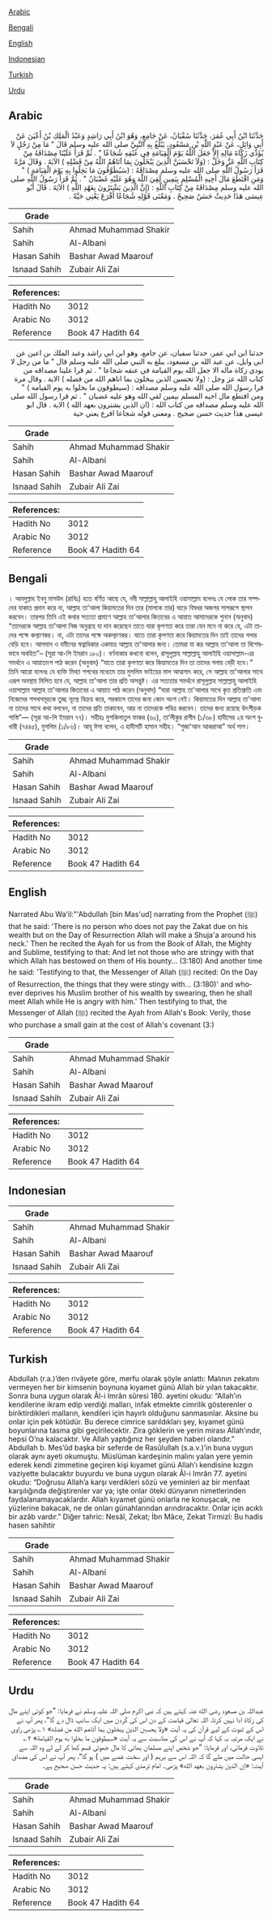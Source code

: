 [Arabic](#arabic)

[Bengali](#bengali)

[English](#english)

[Indonesian](#indonesian)

[Turkish](#turkish)

[Urdu](#urdu)

## Arabic


<div dir="rtl" lang="ar" style={{fontSize:'larger',backgroundColor:'#f8f9fa',padding:20}}>
حَدَّثَنَا ابْنُ أَبِي عُمَرَ، حَدَّثَنَا سُفْيَانُ، عَنْ جَامِعٍ، وَهُوَ ابْنُ أَبِي رَاشِدٍ وَعَبْدُ الْمَلِكِ بْنُ أَعْيَنَ عَنْ أَبِي وَائِلٍ، عَنْ عَبْدِ اللَّهِ بْنِ مَسْعُودٍ، يَبْلُغُ بِهِ النَّبِيَّ صلى الله عليه وسلم قَالَ ‏"‏ مَا مِنْ رَجُلٍ لاَ يُؤَدِّي زَكَاةَ مَالِهِ إِلاَّ جَعَلَ اللَّهُ يَوْمَ الْقِيَامَةِ فِي عُنُقِهِ شُجَاعًا ‏"‏ ‏.‏ ثُمَّ قَرَأَ عَلَيْنَا مِصْدَاقَهُ مِنْ كِتَابِ اللَّهِ عَزَّ وَجَلَّ ‏:‏ ‏(‏وَلَاَ تَحْسَبَنَّ الَّذِينَ يَبْخَلُونَ بِمَا آتَاهُمُ اللَّهُ مِنْ فَضْلِهِ ‏)‏ الآيَةَ ‏.‏ وَقَالَ مَرَّةً قَرَأَ رَسُولُ اللَّهِ صلى الله عليه وسلم مِصْدَاقَهُ ‏:‏ ‏(‏سَيُطَوَّقُونَ مَا بَخِلُوا بِهِ يَوْمَ الْقِيَامَةِ ‏)‏ ‏"‏ وَمَنِ اقْتَطَعَ مَالَ أَخِيهِ الْمُسْلِمِ بِيَمِينٍ لَقِيَ اللَّهَ وَهُوَ عَلَيْهِ غَضْبَانُ ‏"‏ ‏.‏ ثُمَّ قَرَأَ رَسُولُ اللَّهِ صلى الله عليه وسلم مِصْدَاقَهُ مِنْ كِتَابِ اللَّهِ ‏:‏ ‏(‏إِنَّ الَّذِينَ يَشْتَرُونَ بِعَهْدِ اللَّهِ ‏)‏ الآيَةَ ‏.‏ قَالَ أَبُو عِيسَى هَذَا حَدِيثٌ حَسَنٌ صَحِيحٌ ‏.‏ وَمَعْنَى قَوْلِهِ شُجَاعًا أَقْرَعَ يَعْنِي حَيَّةً ‏.‏
</div>
<div style={{backgroundColor:'#f8f9fa',padding:20, marginBottom: 10}}><table> <thead> <tr> <th>Grade</th> <th></th> </tr> </thead> <tbody> <tr><td>Sahih</td><td>Ahmad Muhammad Shakir</td></tr><tr><td>Sahih</td><td>Al-Albani</td></tr><tr><td>Hasan Sahih</td><td>Bashar Awad Maarouf</td></tr><tr><td>Isnaad Sahih</td><td>Zubair Ali Zai</td></tr></tbody></table><table> <thead> <tr> <th>References:</th> <th></th> </tr> </thead> <tbody><tr><td>Hadith No</td><td>3012</td></tr><tr><td>Arabic No</td><td>3012</td></tr><tr><td>Reference</td><td>Book 47 Hadith 64</td></tr></tbody></table></div>


<div dir="rtl" lang="ar" style={{fontSize:'larger',backgroundColor:'#f8f9fa',padding:20}}>
حدثنا ابن ابي عمر، حدثنا سفيان، عن جامع، وهو ابن ابي راشد وعبد الملك بن اعين عن ابي وايل، عن عبد الله بن مسعود، يبلغ به النبي صلى الله عليه وسلم قال " ما من رجل لا يودي زكاة ماله الا جعل الله يوم القيامة في عنقه شجاعا " . ثم قرا علينا مصداقه من كتاب الله عز وجل : (ولا تحسبن الذين يبخلون بما اتاهم الله من فضله ) الاية . وقال مرة قرا رسول الله صلى الله عليه وسلم مصداقه : (سيطوقون ما بخلوا به يوم القيامة ) " ومن اقتطع مال اخيه المسلم بيمين لقي الله وهو عليه غضبان " . ثم قرا رسول الله صلى الله عليه وسلم مصداقه من كتاب الله : (ان الذين يشترون بعهد الله ) الاية . قال ابو عيسى هذا حديث حسن صحيح . ومعنى قوله شجاعا اقرع يعني حية
</div>
<div style={{backgroundColor:'#f8f9fa',padding:20, marginBottom: 10}}><table> <thead> <tr> <th>Grade</th> <th></th> </tr> </thead> <tbody> <tr><td>Sahih</td><td>Ahmad Muhammad Shakir</td></tr><tr><td>Sahih</td><td>Al-Albani</td></tr><tr><td>Hasan Sahih</td><td>Bashar Awad Maarouf</td></tr><tr><td>Isnaad Sahih</td><td>Zubair Ali Zai</td></tr></tbody></table><table> <thead> <tr> <th>References:</th> <th></th> </tr> </thead> <tbody><tr><td>Hadith No</td><td>3012</td></tr><tr><td>Arabic No</td><td>3012</td></tr><tr><td>Reference</td><td>Book 47 Hadith 64</td></tr></tbody></table></div>

## Bengali


<div dir="ltr" lang="bn" style={{fontSize:'larger',backgroundColor:'#f8f9fa',padding:20}}>
। আবদুল্লাহ ইবনু মাসউদ (রাযিঃ) হতে বর্ণিত আছে যে, নবী সাল্লাল্লাহু আলাইহি ওয়াসাল্লাম বলেনঃ যে লোক তার সম্পদের যাকাত প্রদান করে না, আল্লাহ তা'আলা কিয়ামতের দিন তার (মালকে তার) ঘাড়ে বিষধর অজগর সাপরূপে স্থাপন করবেন। তারপর তিনি এই কথার সত্যতা প্রমাণে আল্লাহ তা'আলার কিতাবের এ আয়াত আমাদেরকে শুনান (অনুবাদ) “তাদেরকে আল্লাহ তা'আলা নিজ অনুগ্রহে যা দান করেছেন তাতে যারা কৃপণতা করে তারা যেন মনে না করে যে, এটা তাদের পক্ষে কল্যাণকর। না, এটা তাদের পক্ষে অকল্যাণকর। যাতে তারা কৃপণতা করে কিয়ামতের দিন তাই তাদের গলার বেড়ি হবে। আসমান ও যমীনের স্বত্বাধিকার একমাত্র আল্লাহ তা'আলার জন্য। তোমরা যা কর আল্লাহ তা'আলা তা বিশেষভাবে অবহিত”– (সূরা আ-লি ইমরান ১৮০)। বর্ণনাকার কখনো বলেন, রাসূলুল্লাহ সাল্লাল্লাহু আলাইহি ওয়াসাল্লাম-এর সমর্থনে এ আয়াতাংশ পাঠ করেন (অনুবাদ) “যাতে তারা কৃপণতা করে কিয়ামতের দিন তা তাদের গলায় বেড়ী হবে।” তিনি আরো বলেনঃ যে ব্যক্তি মিথ্যা শপথের মধ্যেমে তার মুসলিম ভাইয়ের মাল আত্মসাৎ করে, সে আল্লাহ তা'আলার সাথে এরূপ অবস্থায় মিলিত হবে যে, আল্লাহ তা'আলা তার প্রতি অসন্তুষ্ট। এর সত্যতার সমর্থনে রাসূলুল্লাহ সাল্লাল্লাহু আলাইহি ওয়াসাল্লাম আল্লাহ তা'আলার কিতাবের এ আয়াত পাঠ করেন (অনুবাদ) “যারা আল্লাহ তা'আলার সাথে কৃত প্রতিশ্রুতি এবং নিজেদের শপথসমূহকে তুচ্ছ মূল্যে বিক্রয় করে, পরকালে তাদের জন্য কোন অংশ নেই। কিয়ামতের দিন আল্লাহ তা'আলা না তাদের সাথে কথা বলবেন, না তাদের প্রতি তাকাবেন, আর না তাদেরকে পবিত্র করবেন। তাদের জন্য রয়েছে উৎপীড়ক শাস্তি”— (সূরা আ-লি ইমরান ৭৭)। সহীহঃ মুশকিলাতুল ফাকর (৬০), তা’লীকুর রাগীব (১/৬৮) হাদীসের ২য় অংশ বুখারী (৭৪৪৫), মুসলিম (১/৮৬)। আবূ ঈসা বলেন, এ হাদীসটি হাসান সহীহ। “শুজা'আন আকরাআ” অর্থ সাপ।
</div>
<div style={{backgroundColor:'#f8f9fa',padding:20, marginBottom: 10}}><table> <thead> <tr> <th>Grade</th> <th></th> </tr> </thead> <tbody> <tr><td>Sahih</td><td>Ahmad Muhammad Shakir</td></tr><tr><td>Sahih</td><td>Al-Albani</td></tr><tr><td>Hasan Sahih</td><td>Bashar Awad Maarouf</td></tr><tr><td>Isnaad Sahih</td><td>Zubair Ali Zai</td></tr></tbody></table><table> <thead> <tr> <th>References:</th> <th></th> </tr> </thead> <tbody><tr><td>Hadith No</td><td>3012</td></tr><tr><td>Arabic No</td><td>3012</td></tr><tr><td>Reference</td><td>Book 47 Hadith 64</td></tr></tbody></table></div>

## English


<div dir="ltr" lang="en" style={{fontSize:'larger',backgroundColor:'#f8f9fa',padding:20}}>
Narrated Abu Wa'il:"'Abdullah [bin Mas'ud] narrating from the Prophet (ﷺ) that he said: 'There is no person who does not pay the Zakat due on his wealth but on the Day of Resurrection Allah will make a Shuja'a around his neck.' Then he recited the Ayah for us from the Book of Allah, the Mighty and Sublime, testifying to that: And let not those who are stringy with that which Allah has bestowed on them of His bounty... (3:180) And another time he said: 'Testifying to that, the Messenger of Allah (ﷺ) recited: On the Day of Resurrection, the things that they were stingy with... (3:180)' and whoever deprives his Muslim brother of his wealth by swearing, then he shall meet Allah while He is angry with him.' Then testifying to that, the Messenger of Allah (ﷺ) recited the Ayah from Allah's Book: Verily, those who purchase a small gain at the cost of Allah's covenant (3:)
</div>
<div style={{backgroundColor:'#f8f9fa',padding:20, marginBottom: 10}}><table> <thead> <tr> <th>Grade</th> <th></th> </tr> </thead> <tbody> <tr><td>Sahih</td><td>Ahmad Muhammad Shakir</td></tr><tr><td>Sahih</td><td>Al-Albani</td></tr><tr><td>Hasan Sahih</td><td>Bashar Awad Maarouf</td></tr><tr><td>Isnaad Sahih</td><td>Zubair Ali Zai</td></tr></tbody></table><table> <thead> <tr> <th>References:</th> <th></th> </tr> </thead> <tbody><tr><td>Hadith No</td><td>3012</td></tr><tr><td>Arabic No</td><td>3012</td></tr><tr><td>Reference</td><td>Book 47 Hadith 64</td></tr></tbody></table></div>

## Indonesian


<div dir="ltr" lang="id" style={{fontSize:'larger',backgroundColor:'#f8f9fa',padding:20}}>

</div>
<div style={{backgroundColor:'#f8f9fa',padding:20, marginBottom: 10}}><table> <thead> <tr> <th>Grade</th> <th></th> </tr> </thead> <tbody> <tr><td>Sahih</td><td>Ahmad Muhammad Shakir</td></tr><tr><td>Sahih</td><td>Al-Albani</td></tr><tr><td>Hasan Sahih</td><td>Bashar Awad Maarouf</td></tr><tr><td>Isnaad Sahih</td><td>Zubair Ali Zai</td></tr></tbody></table><table> <thead> <tr> <th>References:</th> <th></th> </tr> </thead> <tbody><tr><td>Hadith No</td><td>3012</td></tr><tr><td>Arabic No</td><td>3012</td></tr><tr><td>Reference</td><td>Book 47 Hadith 64</td></tr></tbody></table></div>

## Turkish


<div dir="ltr" lang="tr" style={{fontSize:'larger',backgroundColor:'#f8f9fa',padding:20}}>
Abdullah (r.a.)’den rivâyete göre, merfu olarak şöyle anlattı: Malının zekatını vermeyen her bir kimsenin boynuna kıyamet günü Allah bir yılan takacaktır. Sonra buna uygun olarak Âl-i Imrân sûresi 180. ayetini okudu: “Allah’ın kendilerine ikram edip verdiği malları, infak etmekte cimrilik gösterenler o biriktirdikleri malların, kendileri için hayırlı olduğunu sanmasınlar. Aksine bu onlar için pek kötüdür. Bu derece cimrice sarıldıkları şey, kıyamet günü boyunlarına tasma gibi geçirilecektir. Zira göklerin ve yerin mirası Allah’ındır, hepsi O’na kalacaktır. Ve Allah yaptığınız her şeyden haberi olandır.” Abdullah b. Mes’ûd başka bir seferde de Rasûlullah (s.a.v.)’in buna uygun olarak aynı ayeti okumuştu. Müslüman kardeşinin malını yalan yere yemin ederek kendi zimmetine geçiren kişi kıyamet günü Allah’ı kendisine kızgın vaziyette bulacaktır buyurdu ve buna uygun olarak Âl-i Imrân 77. ayetini okudu: “Doğrusu Allah’a karşı verdikleri sözü ve yeminleri az bir menfaat karşılığında değiştirenler var ya; işte onlar öteki dünyanın nimetlerinden faydalanamayacaklardır. Allah kıyamet günü onlarla ne konuşacak, ne yüzlerine bakacak, ne de onları günahlarından arındıracaktır. Onlar için acıklı bir azâb vardır.” Diğer tahric: Nesâî, Zekat; İbn Mâce, Zekat Tirmizî: Bu hadis hasen sahihtir
</div>
<div style={{backgroundColor:'#f8f9fa',padding:20, marginBottom: 10}}><table> <thead> <tr> <th>Grade</th> <th></th> </tr> </thead> <tbody> <tr><td>Sahih</td><td>Ahmad Muhammad Shakir</td></tr><tr><td>Sahih</td><td>Al-Albani</td></tr><tr><td>Hasan Sahih</td><td>Bashar Awad Maarouf</td></tr><tr><td>Isnaad Sahih</td><td>Zubair Ali Zai</td></tr></tbody></table><table> <thead> <tr> <th>References:</th> <th></th> </tr> </thead> <tbody><tr><td>Hadith No</td><td>3012</td></tr><tr><td>Arabic No</td><td>3012</td></tr><tr><td>Reference</td><td>Book 47 Hadith 64</td></tr></tbody></table></div>

## Urdu


<div dir="rtl" lang="ur" style={{fontSize:'larger',backgroundColor:'#f8f9fa',padding:20}}>
عبداللہ بن مسعود رضی الله عنہ کہتے ہیں کہ نبی اکرم صلی اللہ علیہ وسلم نے فرمایا: ”جو کوئی اپنے مال کی زکاۃ ادا نہیں کرتا، اللہ تعالیٰ قیامت کے دن اس کی گردن میں ایک سانپ ڈال دے گا“، پھر آپ نے اس کے ثبوت کے لیے قرآن کی یہ آیت «ولا يحسبن الذين يبخلون بما آتاهم الله من فضله» ۱؎ پڑھی راوی نے ایک مرتبہ یہ کہا کہ آپ نے اس کی مناسبت سے یہ آیت «سيطوقون ما بخلوا به يوم القيامة» ۲؎ تلاوت فرمائی، اور فرمایا: ”جو شخص اپنے مسلمان بھائی کا مال جھوٹی قسم کھا کر لے لے وہ اللہ سے ایسی حالت میں ملے گا کہ اللہ اس سے برہم ( اور سخت غصے میں ) ہو گا“، پھر آپ نے اس کی مصداق آیت: «إن الذين يشترون بعهد الله» پڑھی۔ امام ترمذی کہتے ہیں: یہ حدیث حسن صحیح ہے۔
</div>
<div style={{backgroundColor:'#f8f9fa',padding:20, marginBottom: 10}}><table> <thead> <tr> <th>Grade</th> <th></th> </tr> </thead> <tbody> <tr><td>Sahih</td><td>Ahmad Muhammad Shakir</td></tr><tr><td>Sahih</td><td>Al-Albani</td></tr><tr><td>Hasan Sahih</td><td>Bashar Awad Maarouf</td></tr><tr><td>Isnaad Sahih</td><td>Zubair Ali Zai</td></tr></tbody></table><table> <thead> <tr> <th>References:</th> <th></th> </tr> </thead> <tbody><tr><td>Hadith No</td><td>3012</td></tr><tr><td>Arabic No</td><td>3012</td></tr><tr><td>Reference</td><td>Book 47 Hadith 64</td></tr></tbody></table></div>
